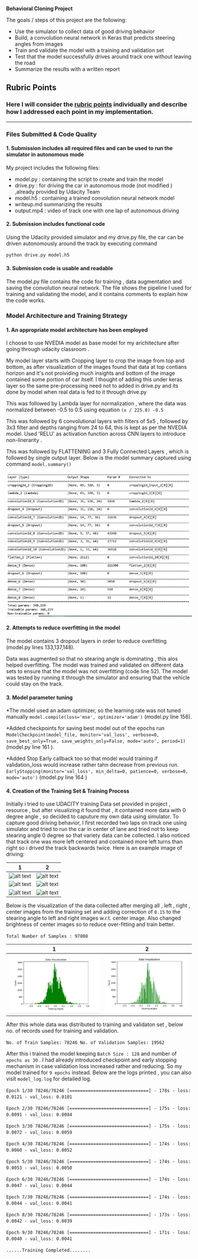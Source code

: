 **Behavioral Cloning Project**

The goals / steps of this project are the following:
* Use the simulator to collect data of good driving behavior
* Build, a convolution neural network in Keras that predicts steering angles from images
* Train and validate the model with a training and validation set
* Test that the model successfully drives around track one without leaving the road
* Summarize the results with a written report


[//]: # (Image References)

[image1]: ./model.png "Model"
[image2]: ./data_plot.png "Data Visual"
[image3]: ./data_plot2.png "Data Visual"
[image4]: ./data/1.jpg "Training Data"
[image5]: ./data/2.jpg "Training Data"
[image6]: ./data/3.jpg "Training Data"
[image7]: ./data/4.jpg "Training Data"
[image8]: ./data/5.jpg "Training Data"
[image9]: ./data/6.jpg "Training Data"

## Rubric Points
### Here I will consider the [rubric points](https://review.udacity.com/#!/rubrics/432/view) individually and describe how I addressed each point in my implementation.  

---
### Files Submitted & Code Quality

#### 1. Submission includes all required files and can be used to run the simulator in autonomous mode

My project includes the following files:
* model.py : containing the script to create and train the model
* drive.py : for driving the car in autonomous mode (not modified ) ,already provided by Udacity Team
* model.h5 : containing a trained convolution neural network model
* writeup.md  summarizing the results
* output.mp4 : video of track one with one lap of autonomous driving 

#### 2. Submission includes functional code
Using the Udacity provided simulator and my drive.py file, the car can be driven autonomously around the track by executing command
```sh
python drive.py model.h5
```

#### 3. Submission code is usable and readable

The model.py file contains the code for training , data augmentation and saving the convolution neural network. 
The file shows the pipeline I used for training and validating the model, and it contains comments to explain how the code works.

### Model Architecture and Training Strategy

#### 1. An appropriate model architecture has been employed

I choose to use NVEDIA model as base model for my arichitecture after going through udacity classroom . 

My model layer starts with Cropping layer to crop the image from top and bottom, as after visualization of the images found that data at top contians horizon and it's 
not proividing much insights and bottom of the image contained some portion of car itself. I thought of adding this under keras layer so the same pre-processing 
need not to added in drive.py and its done by model when real data is fed to it through drive.py

This was followed by Lambda layer for normalization , where the data was normalized between  -0.5 to 0.5 using equation `(x / 225.0) -0.5`

This was followed by 6 convolutional layers with filters of 5x5 , followed by 3x3 filter and depths ranging from 24 to 64, this is kept as per the NVEDIA model. Used 'RELU' as activation function across CNN layers to introduce non-linerarity .

This was followed by FLATTENING and 3 Fully Connected Layers , which is followed by single output layer.
Below is the model summary captured using command `model.summary()`

![alt text][image1]

#### 2. Attempts to reduce overfitting in the model

The model contains 3 dropout layers in order to reduce overfitting (model.py lines 133,137,148). 

Data was augmented so that no stearing angle is dominating , this alos helped overfitting.
The model was trained and validated on different data sets to ensure that the model was not overfitting (code line 52). 
The model was tested by running it through the simulator and ensuring that the vehicle could stay on the track.

#### 3. Model parameter tuning

*The model used an adam optimizer, so the learning rate was not tuned manually
`model.compile(loss='mse', optimizer='adam')` (model.py line 156).

*Added checkpoints for saving best model out of the epochs run 
 `ModelCheckpoint(model_file, monitor='val_loss', verbose=0, save_best_only=True, save_weights_only=False, mode='auto', period=1)` (model.py line 161 ).

*Added Stop Early callback too so that model would training if validation_loss would increase rather tahn decrease from previous run.
`EarlyStopping(monitor='val_loss', min_delta=0, patience=0, verbose=0, mode='auto')` (model.py line 164 )


#### 4.  Creation of the Training Set & Training Process

Initially i tried to use UDACITY training Data set provided in project , resource , but after visualizing it found that , it contained more data with 0 degree angle , so decided to caputure my own data using simulator.
To capture good driving behavior, I first recorded two laps on track one using simulator and tried to run the car in center of lane and tried not to keep stearing angle 0 degree so that variety data can be collected. I also noticed that track one was more left centered and contained more left turns than right  so i drived the track backwards twice.
Here is an example image of driving:

   1   |  2 
------------ | -------------
![alt text][image4] | ![alt text][image5]
![alt text][image6] | ![alt text][image7]
![alt text][image8] | ![alt text][image9]


Below is the visualization of the data collected after merging all , left , right , center images from the training set and adding correction of `0.15` to the stearing angle to left and right images w.r.t. center image.
Also changed brightness of center images so to reduce over-fitting and train better.

`Total Number of Samples : 97808`

1   |  2 
------------ | -------------
![alt text][image2] | ![alt text][image3]

After this whole data was distributed to training and validaton set , below no. of records used for training and validation.

`No. of Train Samples: 78246
No. of Validation Samples: 19562`

After this i trained the model keeping `Batch Size : 128` and number of  `epochs as 30` . I had already introduced checkpoint and early stopping mechanism in case validation loss increased rather and reducing. So my model trained for `9 epochs` instead.
Below are the logs printed , you can also visit `model_log.log` for detailed log.

`Epoch 1/30 78246/78246 [==============================] - 178s - loss: 0.0121 - val_loss: 0.0101`

`Epoch 2/30 78246/78246 [==============================] - 175s - loss: 0.0091 - val_loss: 0.0084`

`Epoch 3/30 78246/78246 [==============================] - 175s - loss: 0.0072 - val_loss: 0.0059`

`Epoch 4/30 78246/78246 [==============================] - 174s - loss: 0.0060 - val_loss: 0.0052`

`Epoch 5/30 78246/78246 [==============================] - 174s - loss: 0.0053 - val_loss: 0.0050`

`Epoch 6/30 78246/78246 [==============================] - 174s - loss: 0.0047 - val_loss: 0.0044`

`Epoch 7/30 78246/78246 [==============================] - 174s - loss: 0.0044 - val_loss: 0.0041`

`Epoch 8/30 78246/78246 [==============================] - 173s - loss: 0.0042 - val_loss: 0.0039`

`Epoch 9/30 78246/78246 [==============================] - 171s - loss: 0.0040 - val_loss: 0.0041`

`......Training Completed........`
